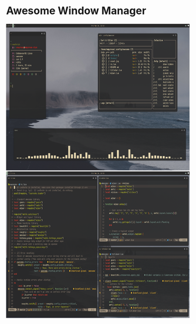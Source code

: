 # Awesome Window Manager

<img src="images/screenshots/float.png" width="500" height="400">
<img src="images/screenshots/tiled.png" width="500" height="400">
